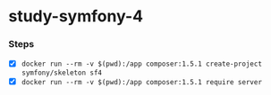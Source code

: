 # study-symfony-4

### Steps

- [x] ``` docker run --rm -v $(pwd):/app composer:1.5.1 create-project symfony/skeleton sf4  ```
- [x] ``` docker run --rm -v $(pwd):/app composer:1.5.1 require server ```

